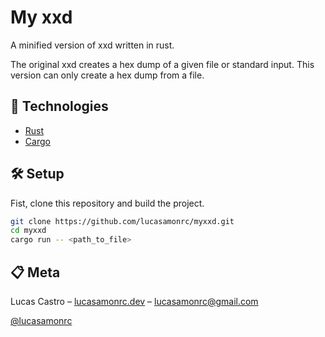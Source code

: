 # My xxd

A minified version of xxd written in rust.

The original xxd creates a hex dump of a given file or standard input. This version can only create a hex dump from a file.

## 🚀 Technologies

- [Rust](https://www.rust-lang.org/)
- [Cargo](https://crates.io/)

## 🛠 Setup

Fist, clone this repository and build the project.

```bash
git clone https://github.com/lucasamonrc/myxxd.git
cd myxxd
cargo run -- <path_to_file>
```

## 📋 Meta

Lucas Castro – [lucasamonrc.dev](https://www.lucasamonrc.dev) – lucasamonrc@gmail.com

[@lucasamonrc](https://github.com/lucasamonrc)

